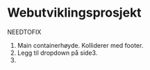 # Webutviklingsprosjekt

NEEDTOFIX
1. Main containerhøyde. Kolliderer med footer.
2. Legg til dropdown på side3.
3.
